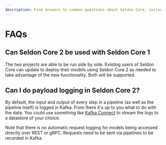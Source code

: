 ```yaml
---
description: Find answers to common questions about Seldon Core, including installation, configuration, model deployment, and troubleshooting.
---
```


# FAQs

## Can Seldon Core 2 be used with Seldon Core 1

The two projects are able to be run side by side. Existing users of Seldon Core can update to deploy their models using Seldon Core 2 as needed to take advantage of the new functionality. Both will be supported.

## Can I do payload logging in Seldon Core 2?

By default, the input and output of every step in a pipeline (as well as the pipeline itself)
is logged in Kafka. From there it's up to you what to do with the data. You could use something
like [Kafka Connect](https://docs.confluent.io/platform/current/connect/index.html) to stream the
logs to a datastore of your choice.

Note that there is no automatic request logging for models being accessed directly over REST or gRPC.
Requests need to be sent via pipelines to be recorded in Kafka.
